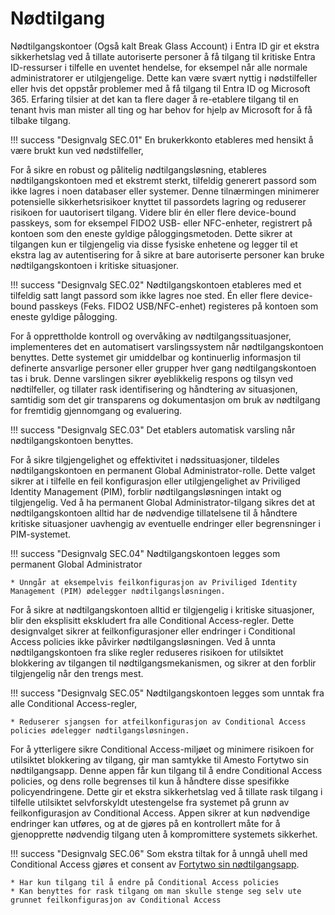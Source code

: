 # Nødtilgang

Nødtilgangskontoer (Også kalt Break Glass Account) i Entra ID gir et ekstra sikkerhetslag ved å tillate autoriserte personer å få tilgang til kritiske Entra ID-ressurser i tilfelle en uventet hendelse, for eksempel når alle normale administratorer er utilgjengelige. Dette kan være svært nyttig i nødstilfeller eller hvis det oppstår problemer med å få tilgang til Entra ID og Microsoft 365. Erfaring tilsier at det kan ta flere dager å re-etablere tilgang til en tenant hvis man mister all ting og har behov for hjelp av Microsoft for å få tilbake tilgang.

!!! success "Designvalg SEC.01"
    En brukerkkonto etableres med hensikt å være brukt kun ved nødstilfeller,

For å sikre en robust og pålitelig nødtilgangsløsning, etableres nødtilgangskontoen med et ekstremt sterkt, tilfeldig generert passord som ikke lagres i noen databaser eller systemer. Denne tilnærmingen minimerer potensielle sikkerhetsrisikoer knyttet til passordets lagring og reduserer risikoen for uautorisert tilgang. Videre blir én eller flere device-bound passkeys, som for eksempel FIDO2 USB- eller NFC-enheter, registrert på kontoen som den eneste gyldige påloggingsmetoden. Dette sikrer at tilgangen kun er tilgjengelig via disse fysiske enhetene og legger til et ekstra lag av autentisering for å sikre at bare autoriserte personer kan bruke nødtilgangskontoen i kritiske situasjoner.

!!! success "Designvalg SEC.02"
    Nødtilgangskontoen etableres med et tilfeldig satt langt passord som ikke lagres noe sted. Én eller flere device-bound passkeys (Feks. FIDO2 USB/NFC-enhet) registeres på kontoen som eneste gyldige pålogging.

For å opprettholde kontroll og overvåking av nødtilgangssituasjoner, implementeres det en automatisert varslingssystem når nødtilgangskontoen benyttes. Dette systemet gir umiddelbar og kontinuerlig informasjon til definerte ansvarlige personer eller grupper hver gang nødtilgangskontoen tas i bruk. Denne varslingen sikrer øyeblikkelig respons og tilsyn ved nødtilfeller, og tillater rask identifisering og håndtering av situasjonen, samtidig som det gir transparens og dokumentasjon om bruk av nødtilgang for fremtidig gjennomgang og evaluering.

!!! success "Designvalg SEC.03"
    Det etablers automatisk varsling når nødtilgangskontoen benyttes.

For å sikre tilgjengelighet og effektivitet i nødssituasjoner, tildeles nødtilgangskontoen en permanent Global Administrator-rolle. Dette valget sikrer at i tilfelle en feil konfigurasjon eller utilgjengelighet av Priviliged Identity Management (PIM), forblir nødtilgangsløsningen intakt og tilgjengelig. Ved å ha permanent Global Administrator-tilgang sikres det at nødtilgangskontoen alltid har de nødvendige tillatelsene til å håndtere kritiske situasjoner uavhengig av eventuelle endringer eller begrensninger i PIM-systemet.

!!! success "Designvalg SEC.04"
    Nødtilgangskontoen legges som permanent Global Administrator

    * Unngår at eksempelvis feilkonfigurasjon av Priviliged Identity Management (PIM) ødelegger nødtilgangsløsningen.

For å sikre at nødtilgangskontoen alltid er tilgjengelig i kritiske situasjoner, blir den eksplisitt ekskludert fra alle Conditional Access-regler. Dette designvalget sikrer at feilkonfigurasjoner eller endringer i Conditional Access policies ikke påvirker nødtilgangsløsningen. Ved å unnta nødtilgangskontoen fra slike regler reduseres risikoen for utilsiktet blokkering av tilgangen til nødtilgangsmekanismen, og sikrer at den forblir tilgjengelig når den trengs mest.

!!! success "Designvalg SEC.05"
    Nødtilgangskontoen legges som unntak fra alle Conditional Access-regler,

    * Reduserer sjangsen for atfeilkonfigurasjon av Conditional Access policies ødelegger nødtilgangsløsningen.

For å ytterligere sikre Conditional Access-miljøet og minimere risikoen for utilsiktet blokkering av tilgang, gir man samtykke til Amesto Fortytwo sin nødtilgangsapp. Denne appen får kun tilgang til å endre Conditional Access policies, og dens rolle begrenses til kun å håndtere disse spesifikke policyendringene. Dette gir et ekstra sikkerhetslag ved å tillate rask tilgang i tilfelle utilsiktet selvforskyldt utestengelse fra systemet på grunn av feilkonfigurasjon av Conditional Access. Appen sikrer at kun nødvendige endringer kan utføres, og at de gjøres på en kontrollert måte for å gjenopprette nødvendig tilgang uten å kompromittere systemets sikkerhet.

!!! success "Designvalg SEC.06"
    Som ekstra tiltak for å unngå uhell med Conditional Access gjøres et consent av [Fortytwo sin nødtilgangsapp](https://login.microsoftonline.com/common/adminconsent?client_id=f5df81e5-34ae-43ca-bc87-3b254e42a4b0).

    * Har kun tilgang til å endre på Conditional Access policies
    * Kan benyttes for rask tilgang om man skulle stenge seg selv ute grunnet feilkonfigurasjon av Conditional Access